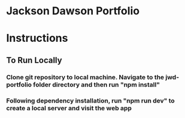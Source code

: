 # Jackson Dawson Portfolio

# Instructions
## To Run Locally
### Clone git repository to local machine. Navigate to the jwd-portfolio folder directory and then run "npm install"
### Following dependency installation, run "npm run dev" to create a local server and visit the web app